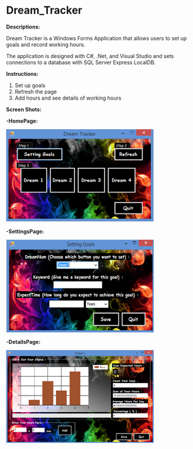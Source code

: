 # Dream_Tracker

<b>Descriptions:</b>

Dream Tracker is a Windows Forms Application  that allows users to set up goals and record working hours.

The application is designed with C#, .Net, and Visual Studio and sets connections to a database with SQL Server Express LocalDB.

<b>Instructions:</b>

1. Set up goals
2. Refresh the page
3. Add hours and see details of working hours

<b>Screen Shots:<b/>

-HomePage:

<img src="https://github.com/sijiey2/Dream_Tracker/blob/master/images/1.PNG" width="400" height="250"/>

-SettingsPage:

<img src="https://github.com/sijiey2/Dream_Tracker/blob/master/images/2.PNG" width="400" height="250"/>

-DetailsPage:

<img src="https://github.com/sijiey2/Dream_Tracker/blob/master/images/3.PNG" width="400" height="250"/>
